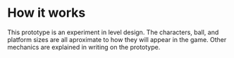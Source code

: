 # How it works 
This prototype is an experiment in level design. 
The characters, ball, and platform sizes are all aproximate to how they will appear in the game.
Other mechanics are explained in writing on the prototype.
